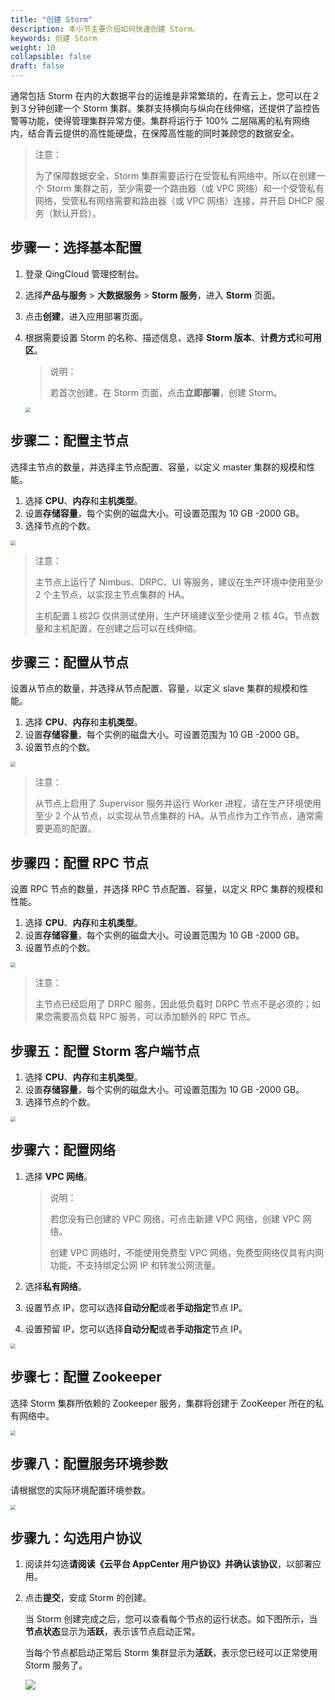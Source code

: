 ```yaml
---
title: "创建 Storm"
description: 本小节主要介绍如何快速创建 Storm。 
keywords: 创建 Storm
weight: 10
collapsible: false
draft: false
---
```


通常包括 Storm 在内的大数据平台的运维是非常繁琐的，在青云上，您可以在２到３分钟创建一个 Storm 集群。集群支持横向与纵向在线伸缩，还提供了监控告警等功能，使得管理集群异常方便。集群将运行于 100% 二层隔离的私有网络内，结合青云提供的高性能硬盘，在保障高性能的同时兼顾您的数据安全。

>注意：
>
>为了保障数据安全，Storm 集群需要运行在受管私有网络中。所以在创建一个 Storm 集群之前，至少需要一个路由器（或 VPC 网络）和一个受管私有网络，受管私有网络需要和路由器（或 VPC 网络）连接，并开启 DHCP 服务（默认开启）。

## 步骤一：选择基本配置

1. 登录 QingCloud 管理控制台。

2. 选择**产品与服务** > **大数据服务** > **Storm 服务**，进入 **Storm** 页面。

3. 点击**创建**，进入应用部署页面。

4. 根据需要设置 Storm 的名称、描述信息，选择 **Storm 版本**、**计费方式**和**可用区**。

   > 说明：
   >
   > 若首次创建，在 Storm 页面，点击**立即部署**，创建 Storm。

   <img src="../../_images/create_storm_1.png" style="zoom:50%;" />

## 步骤二：配置主节点

选择主节点的数量，并选择主节点配置、容量，以定义 master 集群的规模和性能。

1. 选择 **CPU**、**内存**和**主机类型**。
2. 设置**存储容量**，每个实例的磁盘大小。可设置范围为 10 GB -2000 GB。
3. 选择节点的个数。

<img src="../../_images/create_storm_2.png" style="zoom:50%;" />

> 注意：
>
> 主节点上运行了 Nimbus、DRPC、UI 等服务，建议在生产环境中使用至少 2 个主节点，以实现主节点集群的 HA。
>
> 主机配置１核2G 仅供测试使用，生产环境建议至少使用 2 核 4G。节点数量和主机配置，在创建之后可以在线伸缩。

## 步骤三：配置从节点

设置从节点的数量，并选择从节点配置、容量，以定义 slave 集群的规模和性能。

1. 选择 **CPU**、**内存**和**主机类型**。
2. 设置**存储容量**，每个实例的磁盘大小。可设置范围为 10 GB -2000 GB。
3. 设置节点的个数。

<img src="../../_images/create_storm_3.png" style="zoom:50%;" />

>注意：
>
>从节点上启用了 Supervisor 服务并运行 Worker 进程，请在生产环境使用至少 2 个从节点，以实现从节点集群的 HA。从节点作为工作节点，通常需要更高的配置。

## 步骤四：配置 RPC 节点

设置 RPC 节点的数量，并选择 RPC 节点配置、容量，以定义 RPC 集群的规模和性能。

1. 选择 **CPU**、**内存**和**主机类型**。
2. 设置**存储容量**，每个实例的磁盘大小。可设置范围为 10 GB -2000 GB。
3. 设置节点的个数。

<img src="../../_images/create_storm_4.png" style="zoom:50%;" />

> 注意：
>
> 主节点已经启用了 DRPC 服务，因此低负载时 DRPC 节点不是必须的；如果您需要高负载 RPC 服务，可以添加额外的 RPC 节点。

## 步骤五：配置 Storm 客户端节点

1. 选择 **CPU**、**内存**和**主机类型**。
2. 设置**存储容量**，每个实例的磁盘大小。可设置范围为 10 GB -2000 GB。
3. 选择节点的个数。

<img src="../../_images/create_storm_5.png" style="zoom:50%;" />

## 步骤六：配置网络

1. 选择 **VPC 网络**。

   > 说明：
   >
   > 若您没有已创建的 VPC 网络，可点击新建 VPC 网络，创建 VPC 网络。
   >
   > 创建 VPC 网络时，不能使用免费型 VPC 网络，免费型网络仅具有内网功能，不支持绑定公网 IP 和转发公网流量。

2. 选择**私有网络**。

3. 设置节点 IP，您可以选择**自动分配**或者**手动指定**节点 IP。

4. 设置预留 IP，您可以选择**自动分配**或者**手动指定**节点 IP。

<img src="../../_images/create_storm_6.png" style="zoom:50%;" />

## 步骤七：配置 Zookeeper 

选择 Storm 集群所依赖的 Zookeeper 服务，集群将创建于 ZooKeeper 所在的私有网络中。

<img src="../../_images/create_storm_7.png" style="zoom:50%;" />

## 步骤八：配置服务环境参数

请根据您的实际环境配置环境参数。

<img src="../../_images/create_storm_8.png" style="zoom:50%;" />

## 步骤九：勾选用户协议

1. 阅读并勾选**请阅读《云平台 AppCenter 用户协议》并确认该协议**，以部署应用。

2. 点击**提交**，安成 Storm 的创建。

   当 Storm 创建完成之后，您可以查看每个节点的运行状态。如下图所示，当**节点状态**显示为**活跃**，表示该节点启动正常。

   当每个节点都启动正常后 Storm 集群显示为**活跃**，表示您已经可以正常使用 Storm 服务了。

   ![](../../_images/create_storm_9.png)
